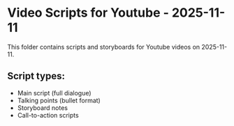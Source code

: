 # Video Scripts for Youtube - 2025-11-11

This folder contains scripts and storyboards for Youtube videos on 2025-11-11.

## Script types:
- Main script (full dialogue)
- Talking points (bullet format)
- Storyboard notes
- Call-to-action scripts
